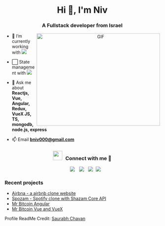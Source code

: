 <h1 align="center">Hi 👋, I'm Niv</h1>
<h3 align="center">A Fullstack developer from Israel</h3>




<a target="_blank" align="center">
  <img align="right" top="500" height="300" width="400" alt="GIF" src="https://media.giphy.com/media/SWoSkN6DxTszqIKEqv/giphy.gif">
</a>

- 🔭 I’m currently working with <img src="https://skillicons.dev/icons?i=react,vuejs,angular,nodejs,express,mongodb,postgresql,scss,tailwindcss" />

- ⬜  State management with <img src="https://skillicons.dev/icons?i=redux" />

- 💬 Ask me about **Reactjs, Vue, Angular, Redux, VueX JS, TS, mongodb, node.js, express**

- 📫 Email **bniv000@gmail.com**

<!-- - 📄 Know about my experiences <a href="https://github.com/100rabhcsmc/Me.io/blob/master/01SaurabhChavanReactNativeResume.pdf" target="blank">Resume</a>
<br/> -->

<h3 align="center" > <img src="https://media.giphy.com/media/iY8CRBdQXODJSCERIr/giphy.gif" width="30" height="30" style="margin-right: 10px;">Connect with me 🤝 </h3>

<p align="center">

 <div align="center"  class="icons-social" style="margin-left: 10px;">
        <a style="margin-left: 10px;"  target="_blank" href="https://www.linkedin.com/in/niv-booskila-8095781ba/">
			<img src="https://img.icons8.com/doodle/40/000000/linkedin--v2.png"></a>
        <a style="margin-left: 10px;" target="_blank" href="https://github.com/nivb000">
		<img src="https://img.icons8.com/doodle/40/000000/github--v1.png"></a>
		<a style="margin-left: 10px;" target="_blank" href="https://stackoverflow.com/users/9758104/niv">
				<img src="https://img.icons8.com/external-tal-revivo-color-tal-revivo/40/000000/external-stack-overflow-is-a-question-and-answer-site-for-professional-logo-color-tal-revivo.png"></a>
		<a style="margin-left: 5px;" target="_blank" href="https://github.com/nivb000">
					<img src="https://img.icons8.com/plasticine/0.5x/resume.png" ></a>
      </div>

</p>

### Recent projects

- [Airbna - a airbnb clone website](https://github.com/nivb000/sprint4-frontend)
- [Spozam - Spotify clone with Shazam Core API](https://github.com/nivb000/spozam)
- [Mr Bitcoin Angular](https://github.com/nivb000/mr-bitcoin-angular)
- [Mr Bitcoin Vue and VueX](https://github.com/nivb000/mr-bitcoin-vue)


Profile ReadMe Credit: [Saurabh Chavan](https://github.com/100rabhcsmc)
